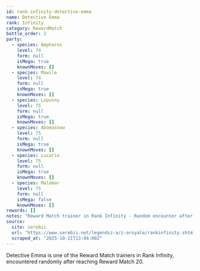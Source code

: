 ```yaml
---
id: rank-infinity-detective-emma
name: Detective Emma
rank: Infinity
category: RewardMatch
battle_order: 2
party:
  - species: Ampharos
    level: 74
    form: null
    isMega: true
    knownMoves: []
  - species: Mawile
    level: 74
    form: null
    isMega: true
    knownMoves: []
  - species: Lopunny
    level: 75
    form: null
    isMega: true
    knownMoves: []
  - species: Abomasnow
    level: 75
    form: null
    isMega: true
    knownMoves: []
  - species: Lucario
    level: 75
    form: null
    isMega: true
    knownMoves: []
  - species: Malamar
    level: 75
    form: null
    isMega: false
    knownMoves: []
rewards: []
notes: "Reward Match trainer in Rank Infinity - Random encounter after Reward Match 20. Multiple Pokemon have Mega Evolution capability."
source:
  site: serebii
  url: "https://www.serebii.net/legendsz-a/z-aroyale/rankinfinity.shtml"
  scraped_at: "2025-10-21T13:04:00Z"
---
```


Detective Emma is one of the Reward Match trainers in Rank Infinity, encountered randomly after reaching Reward Match 20.
